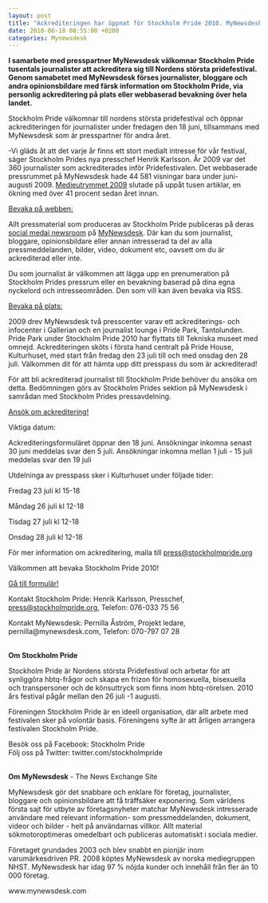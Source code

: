 ```yaml
---
layout: post
title: "Ackrediteringen har öppnat för Stockholm Pride 2010. MyNewsdesk är presspartner för andra året."
date: 2010-06-18 08:55:00 +0200
categories: Mynewsdesk
---
```

 <p><strong>I samarbete med presspartner MyNewsdesk välkomnar Stockholm Pride tusentals journalister att ackreditera sig till Nordens största pridefestival. Genom samabetet med MyNewsdesk förses journalister, bloggare och andra opinionsbildare med färsk information</strong><strong> om Stockholm Pride, </strong><strong>via personlig ackreditering </strong><strong>på plats </strong><strong>eller webbaserad bevakning över hela landet.</strong></p>
<p>Stockholm Pride välkomnar till nordens största pridefestival och öppnar ackrediteringen för journalister under fredagen den 18 juni, tillsammans med MyNewsdesk som är presspartner för andra året.</p>
<p>-Vi gläds åt att det varje år finns ett stort medialt intresse för vår festival, säger Stockholm Prides nya presschef Henrik Karlsson. År 2009 var det 360 journalister som ackrediterades inför Pridefestivalen. Det webbaserade pressrummet på MyNewsdesk hade 44 581 visningar bara under juni-augusti 2009. <a href="/se/pressroom/stockholm_pride/pressrelease/view/stockholm-pride-vinnare-av-eventbarometern-331605" target="_blank">Medieutrymmet 2009</a> slutade på uppåt tusen artiklar, en ökning med över 41 procent sedan året innan.</p>
<p><u>Bevaka på webben:</u></p>
<p>Allt pressmaterial som produceras av Stockholm Pride publiceras på deras <a href="/se/pressroom/stockholm_pride" title="Stockholm Pride Press" target="_blank">social medai newsroom</a> på <a href="http://www.mynewsdesk.com">MyNewsdesk</a>. Där kan du som journalist, bloggare, opinionsbildare eller annan intresserad ta del av alla pressmeddelanden, bilder, video, dokument etc, oavsett om du är ackrediterad eller inte.</p>
<p>Du som journalist är välkommen att lägga upp en prenumeration på Stockholm Prides pressrum eller en bevakning baserad på dina egna nyckelord och intresseområden. Den som vill kan även bevaka via RSS.</p>
<p><u>Bevaka på plats:</u></p>
<p>2009 drev MyNewsdesk två presscenter varav ett ackrediterings- och infocenter i Gallerian och en journalist lounge i Pride Park, Tantolunden. Pride Park under Stockholm Pride 2010 har flyttats till Tekniska museet med omnejd. Ackrediteringen sköts i första hand centralt på Pride House, Kulturhuset, med start från fredag den 23 juli till och med onsdag den 28 juli. Välkommen dit för att hämta upp ditt presspass du som är ackrediterad!</p>
<p>För att bli ackrediterad journalist till Stockholm Pride behöver du ansöka om detta. Bedömningen görs av Stockholm Prides sektion på MyNewsdesk i samrådan med Stockholm Prides pressavdelning.</p>
<p><a href="http://www.surveymonkey.com/s/stockholmpride" title="Ackreditering Stockholm Pride" target="_blank">Ansök om ackreditering!</a></p>
<p>Viktiga datum:</p>
<p>Ackrediteringsformuläret öppnar den 18 juni. Ansökningar inkomna senast 30 juni meddelas svar den 5 juli. Ansökningar inkomna mellan 1 juli - 15 juli meddelas svar den 19 juli</p>
<p>Utdelninga av presspass sker i Kulturhuset under följade tider:</p>
<p>Fredag 23 juli kl 15-18</p>
<p>Måndag 26 juli kl 12-18</p>
<p>Tisdag 27 juli kl 12-18</p>
<p>Onsdag 28 juli kl 12-18</p>
<p>För mer information om ackreditering, maila till <a href="mailto:press@stockholmpride.org">press@stockholmpride.org</a></p>
<p>Välkommen att bevaka Stockholm Pride 2010!</p>
<p><a href="http://www.surveymonkey.com/s/stockholmpride" title="Ackreditering Stockholm Pride" target="_blank">Gå till formulär!</a></p>
<p>Kontakt Stockholm Pride: Henrik Karlsson, Presschef,&nbsp; <a href="mailto:press@stockholmpride.org">press@stockholmpride.org,</a> Telefon: 076-033 75 56</p>
<ul>
</ul>
<ul>
</ul>
<p>Kontakt MyNewsdesk: Pernilla Åström, Projekt ledare, pernilla@mynewsdesk.com, Telefon: 070-797 07 28</p>
<p><br><strong>Om Stockholm Pride</strong></p>
<p>Stockholm Pride är Nordens största Pridefestival och arbetar för att synliggöra hbtq-frågor och skapa en frizon för homosexuella, bisexuella och transpersoner och de könsuttryck som finns inom hbtq-rörelsen. 2010 års festival pågår mellan den 26 juli -1 augusti.</p>
<p>Föreningen Stockholm Pride är en ideell organisation, där allt arbete med festivalen sker på volontär basis. Föreningens syfte är att årligen arrangera festivalen Stockholm Pride.</p>
<p>Besök oss på Facebook: Stockholm Pride <br>Följ oss på Twitter: twitter.com/stockholmpride</p>
<p><br><strong>Om MyNewsdesk</strong> - The News Exchange Site</p>
<p>MyNewsdesk gör det snabbare och enklare för företag, journalister, bloggare och opinionsbildare att få träffsäker exponering. Som världens första sajt för utbyte av företagsnyheter matchar MyNewsdesk intresserade användare med relevant information- som pressmeddelanden, dokument, videor och bilder - helt på användarnas villkor. Allt material sökmotoroptimeras omedelbart och publiceras automatiskt i sociala medier.</p>
<p>Företaget grundades 2003 och blev snabbt en pionjär inom varumärkesdriven PR. 2008 köptes MyNewsdesk av norska mediegruppen NHST. MyNewsdesk har idag 97 % nöjda kunder och innehåll från fler än 10 000 företag.</p>
<p>www.mynewsdesk.com</p>


